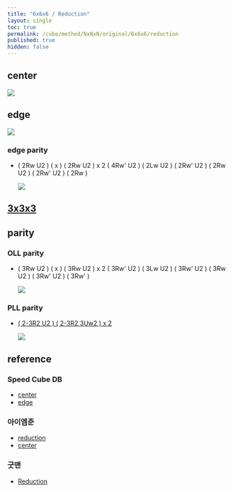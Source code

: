 ```yaml
---
title: "6x6x6 / Reduction"
layout: single
toc: true
permalink: /cube/method/NxNxN/original/6x6x6/reduction
published: true
hidden: false
---
```


<head>
  <base target="_blank">
  <style>
    img {
      max-width:450px;
    }
  </style>
</head>



## center

<a href="https://alpha.twizzle.net/edit/?puzzle=6x6x6&setup-anchor=end&setup-alg=R+U+L+D+B+F+R+U+L+B+F+D+L+U+B+R+U+D+R+U+F+L+F+R+U+F+L+R&stickering=centers-only">
  <img src="https://user-images.githubusercontent.com/92285528/216602505-b855ad57-6bd6-42ad-b03e-f67db16adc7c.png">
</a>



## edge

<a href="https://alpha.twizzle.net/edit/?puzzle=6x6x6&setup-anchor=end&setup-alg=R+U+L+D+B+F+R+U+L+B+F+D+L+U+B+R+U+D+R+U+F+L+F+R+U+F+L+R">
  <img src="https://user-images.githubusercontent.com/92285528/216602796-b3be71f2-d7b4-4104-ba82-6f3e46144610.png">
</a>

### edge parity

- ( 2Rw U2 ) ( x ) ( 2Rw U2 ) x 2 ( 4Rw' U2 ) ( 2Lw U2 ) ( 2Rw' U2 ) ( 2Rw U2 ) ( 2Rw' U2 ) ( 2Rw )

  <a href="https://alpha.twizzle.net/edit/?puzzle=6x6x6&stickering=OLL&setup-anchor=end&alg=%282Rw+U2%27%29+x+%282Rw+U2%27%292+%284Rw%27+U2%27%29+%282Lw+U2%27%29+%282Rw%27+U2%27%29+%282Rw+U2%27%29+%282Rw%27+U2%27%29+2Rw%27">
    <img src="https://user-images.githubusercontent.com/92285528/216603198-534ccad8-0ce2-44c1-8d42-7efd50e82b96.png">
  </a>


## [3x3x3](/cube/method/NxNxN/original/3x3x3#method)



## parity

### OLL parity

- ( 3Rw U2 ) ( x ) ( 3Rw U2 ) x 2 ( 3Rw' U2 ) ( 3Lw U2 ) ( 3Rw' U2 ) ( 3Rw U2 ) ( 3Rw' U2 ) ( 3Rw' )

  <a href="https://alpha.twizzle.net/edit/?puzzle=6x6x6&stickering=OLL&setup-anchor=end&alg=%283Rw+U2%27%29+x+%283Rw+U2%27%292+%283Rw%27+U2%27%29+%283Lw+U2%27%29+%283Rw%27+U2%27%29+%283Rw+U2%27%29+%283Rw%27+U2%27%29+3Rw%27">
    <img src="https://user-images.githubusercontent.com/92285528/216603569-0d67ed16-c7f5-4448-950a-ba83963889fd.png">
  </a>

### PLL parity

- [( 2-3R2 U2 ) ( 2-3R2 3Uw2 ) x 2](https://alpha.twizzle.net/edit/?puzzle=6x6x6&stickering=PLL&setup-anchor=end&alg=2-3R2+U2%27+%282-3R2+3Uw2%27%292)

  <a href="https://alpha.twizzle.net/edit/?puzzle=6x6x6&stickering=PLL&setup-anchor=end&alg=2-3R2+U2%27+%282-3R2+3Uw2%27%292">
    <img src="https://user-images.githubusercontent.com/92285528/216603880-d69b80b6-12b0-4013-9b52-7bbb6924a81e.png">
  </a>



## reference

### Speed Cube DB

- [center](https://speedcubedb.com/a/6x6/6x6L2C)
- [edge](https://speedcubedb.com/a/6x6/6x6L2E)

### 아이엠준

- [reduction](https://youtu.be/ZUyDa2_dVFU)
- [center](https://youtu.be/4ViuGBx14zg)

### 굿맨

- [Reduction](https://youtu.be/eB5NVikMNyg)
